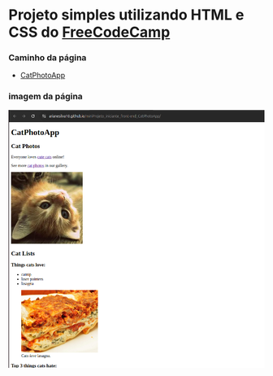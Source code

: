 # Projeto simples utilizando HTML e CSS do <a href="https://www.freecodecamp.org/learn/2022/responsive-web-design/">FreeCodeCamp</a>


### Caminho da página
 - <a href="https://arianesilva10.github.io/miniProjeto_iniciante_front-end_CatPhotoApp/">CatPhotoApp</a>


### imagem da página

<a href="https://arianesilva10.github.io/miniProjeto_iniciante_front-end_CatPhotoApp/"><img src="./img/Captura de tela de 2025-03-26 19-31-18.png" /></a>